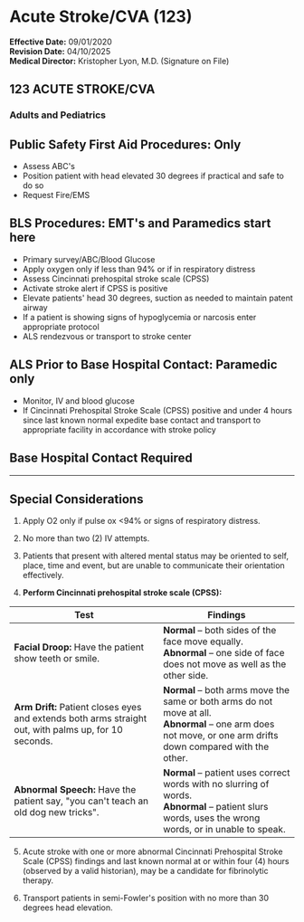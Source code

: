 # Acute Stroke/CVA (123)

**Effective Date:** 09/01/2020  
**Revision Date:** 04/10/2025  
**Medical Director:** Kristopher Lyon, M.D. (Signature on File)

## 123 ACUTE STROKE/CVA

### Adults and Pediatrics

## Public Safety First Aid Procedures: Only
- Assess ABC's
- Position patient with head elevated 30 degrees if practical and safe to do so
- Request Fire/EMS

## BLS Procedures: EMT's and Paramedics start here
- Primary survey/ABC/Blood Glucose
- Apply oxygen only if less than 94% or if in respiratory distress
- Assess Cincinnati prehospital stroke scale (CPSS)
- Activate stroke alert if CPSS is positive
- Elevate patients' head 30 degrees, suction as needed to maintain patent airway
- If a patient is showing signs of hypoglycemia or narcosis enter appropriate protocol
- ALS rendezvous or transport to stroke center

## ALS Prior to Base Hospital Contact: Paramedic only
- Monitor, IV and blood glucose
- If Cincinnati Prehospital Stroke Scale (CPSS) positive and under 4 hours since last known normal expedite base contact and transport to appropriate facility in accordance with stroke policy

## Base Hospital Contact Required

---

## Special Considerations

1. Apply O2 only if pulse ox <94% or signs of respiratory distress.

2. No more than two (2) IV attempts.

3. Patients that present with altered mental status may be oriented to self, place, time and event, but are unable to communicate their orientation effectively.

4. **Perform Cincinnati prehospital stroke scale (CPSS):**

| Test | Findings |
|------|----------|
| **Facial Droop:** Have the patient show teeth or smile. | **Normal** – both sides of the face move equally.<br>**Abnormal** – one side of face does not move as well as the other side. |
| **Arm Drift:** Patient closes eyes and extends both arms straight out, with palms up, for 10 seconds. | **Normal** – both arms move the same or both arms do not move at all.<br>**Abnormal** – one arm does not move, or one arm drifts down compared with the other. |
| **Abnormal Speech:** Have the patient say, "you can't teach an old dog new tricks". | **Normal** – patient uses correct words with no slurring of words.<br>**Abnormal** – patient slurs words, uses the wrong words, or in unable to speak. |

5. Acute stroke with one or more abnormal Cincinnati Prehospital Stroke Scale (CPSS) findings and last known normal at or within four (4) hours (observed by a valid historian), may be a candidate for fibrinolytic therapy.

6. Transport patients in semi-Fowler's position with no more than 30 degrees head elevation.

